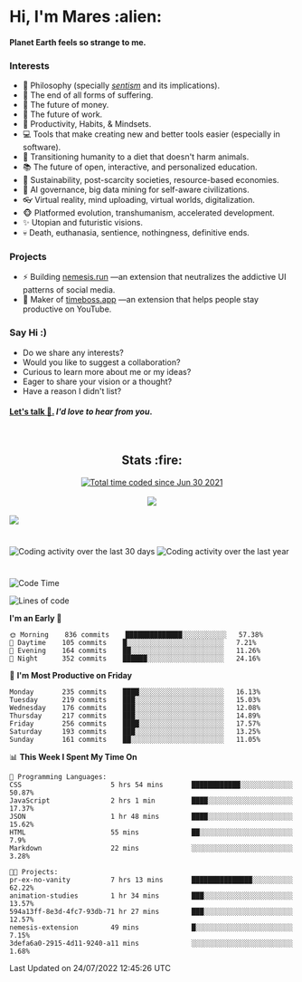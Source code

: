 <h1>Hi, I'm Mares :alien:</h1>

#### Planet Earth feels so strange to me.

### **Interests**

- 🌊 Philosophy (specially [_sentism_][sentismmedium] and its implications).
- 🎯 The end of all forms of suffering.
- 💸 The future of money.
- 💼 The future of work.
- 🧠 Productivity, Habits, & Mindsets.
- 💻 Tools that make creating new and better tools easier (especially in software).
- 🥗 Transitioning humanity to a diet that doesn't harm animals.
- 📚 The future of open, interactive, and personalized education.
- 🌱 Sustainability, post-scarcity societies, resource-based economies.
- 🤖 AI governance, big data mining for self-aware civilizations.
- 👓 Virtual reality, mind uploading, virtual worlds, digitalization.
- 🐵 Platformed evolution, transhumanism, accelerated development.
- ✨ Utopian and futuristic visions.
- 💀 Death, euthanasia, sentience, nothingness, definitive ends.


### **Projects**

- ⚡ Building [nemesis.run](https://chrome.google.com/webstore/detail/nemesis-%E2%80%93-humane-design-f/blfbbifgjgikekfochleknjcopefifgo?hl=en) —an extension that neutralizes the addictive UI patterns of social media.
- 💎 Maker of [timeboss.app](https://timeboss.app) —an extension that helps people stay productive on YouTube.


### **Say Hi :)**

- Do we share any interests?
- Would you like to suggest a collaboration?
- Curious to learn more about me or my ideas?
- Eager to share your vision or a thought?
- Have a reason I didn't list?

#### [Let's talk :wave:.](mailto:mareszhar@gmail.com) _I'd love to hear from you_.

[sentismmedium]: https://medium.com/@mareszhar/born-a-prisoner-a-reflection-about-life-its-struggles-and-a-plan-to-escape-d8566ce9b026

<br>

<h2 align="center">Stats :fire:</h2>

<div align="center">
  <a href="https://wakatime.com/@cfdc0e0d-4860-4b62-9ff0-cb659185525e">
    <img src="https://wakatime.com/badge/user/cfdc0e0d-4860-4b62-9ff0-cb659185525e.svg" alt="Total time coded since Jun 30 2021" />
  </a>
</div>

<br>

<!-- 
Add or remove this: 
&dates=B1AAB3FF 
...or this...
&date_format=M%20j%5B%2C%20Y%5D
from the *streak stats URL below* if they get bugged and aren't updating: 
-->

<div align="center">
  <img src="https://github-readme-streak-stats.herokuapp.com?user=mareszhar&theme=black-ice&hide_border=true&stroke=FFFFFF15&ring=DF8FFE&fire=DF8FFE&currStreakLabel=DF8FFE&background=1A232A&currStreakNum=86FFAB&dates=B1AAB3FF&date_format=M%20j%5B%2C%20Y%5D">
</div>

<br>

<img src="https://activity-graph.herokuapp.com/graph?username=mareszhar&theme=nord&bg_color=00000000&color=979797&line=DF8FFE&point=00000000&area=true&hide_border=true">

<br>

<h1></h1>

<img src="https://wakatime.com/share/@mares/5df0ff02-9c79-41b4-b540-51dc9c65a57b.svg" alt="Coding activity over the last 30 days" />
<img src="https://wakatime.com/share/@mares/ea89ba71-f374-40af-930c-e0655909fe37.svg" alt="Coding activity over the last year" />

<h1></h1>

<!--START_SECTION:waka-->
![Code Time](http://img.shields.io/badge/Code%20Time-544%20hrs%205%20mins-blue)

![Lines of code](https://img.shields.io/badge/From%20Hello%20World%20I%27ve%20Written-134%20Thousand%20lines%20of%20code-blue)

**I'm an Early 🐤** 

```text
🌞 Morning    836 commits    ██████████████░░░░░░░░░░░   57.38% 
🌆 Daytime    105 commits    █░░░░░░░░░░░░░░░░░░░░░░░░   7.21% 
🌃 Evening    164 commits    ██░░░░░░░░░░░░░░░░░░░░░░░   11.26% 
🌙 Night      352 commits    ██████░░░░░░░░░░░░░░░░░░░   24.16%

```
📅 **I'm Most Productive on Friday** 

```text
Monday       235 commits    ████░░░░░░░░░░░░░░░░░░░░░   16.13% 
Tuesday      219 commits    ███░░░░░░░░░░░░░░░░░░░░░░   15.03% 
Wednesday    176 commits    ███░░░░░░░░░░░░░░░░░░░░░░   12.08% 
Thursday     217 commits    ███░░░░░░░░░░░░░░░░░░░░░░   14.89% 
Friday       256 commits    ████░░░░░░░░░░░░░░░░░░░░░   17.57% 
Saturday     193 commits    ███░░░░░░░░░░░░░░░░░░░░░░   13.25% 
Sunday       161 commits    ██░░░░░░░░░░░░░░░░░░░░░░░   11.05%

```


📊 **This Week I Spent My Time On** 

```text
💬 Programming Languages: 
CSS                      5 hrs 54 mins       ████████████░░░░░░░░░░░░░   50.87% 
JavaScript               2 hrs 1 min         ████░░░░░░░░░░░░░░░░░░░░░   17.37% 
JSON                     1 hr 48 mins        ████░░░░░░░░░░░░░░░░░░░░░   15.62% 
HTML                     55 mins             ██░░░░░░░░░░░░░░░░░░░░░░░   7.9% 
Markdown                 22 mins             ░░░░░░░░░░░░░░░░░░░░░░░░░   3.28%

🐱‍💻 Projects: 
pr-ex-no-vanity          7 hrs 13 mins       ███████████████░░░░░░░░░░   62.22% 
animation-studies        1 hr 34 mins        ███░░░░░░░░░░░░░░░░░░░░░░   13.57% 
594a13ff-8e3d-4fc7-93db-71 hr 27 mins        ███░░░░░░░░░░░░░░░░░░░░░░   12.57% 
nemesis-extension        49 mins             █░░░░░░░░░░░░░░░░░░░░░░░░   7.15% 
3defa6a0-2915-4d11-9240-a11 mins             ░░░░░░░░░░░░░░░░░░░░░░░░░   1.68%

```


 Last Updated on 24/07/2022 12:45:26 UTC
<!--END_SECTION:waka-->
